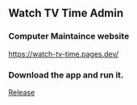 ## Watch TV Time Admin

### Computer Maintaince website

https://watch-tv-time.pages.dev/

### Download the app and run it.
[Release](https://github.com/lhf552004/watch_tv_time/tags)
